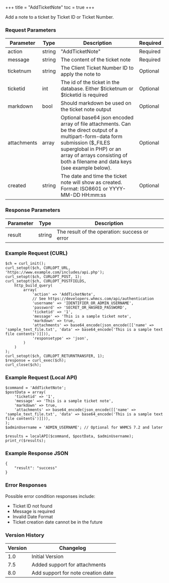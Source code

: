 +++
title = "AddTicketNote"
toc = true
+++

Add a note to a ticket by Ticket ID or Ticket Number.

### Request Parameters

| Parameter | Type | Description | Required |
| --------- | ---- | ----------- | -------- |
| action | string | "AddTicketNote" | Required |
| message | string | The content of the ticket note | Required |
| ticketnum | string | The Client Ticket Number ID to apply the note to | Optional |
| ticketid | int | The id of the ticket in the database. Either $ticketnum or $ticketid is required | Optional |
| markdown | bool | Should markdown be used on the ticket note output | Optional |
| attachments | array | Optional base64 json encoded array of file attachments. Can be the direct output of a multipart-form-data form submission ($_FILES superglobal in PHP) or an array of arrays consisting of both a filename and data keys (see example below). | Optional |
| created | string | The date and time the ticket note will show as created. Format: ISO8601 or YYYY-MM-DD HH:mm:ss | Optional |

### Response Parameters

| Parameter | Type | Description |
| --------- | ---- | ----------- |
| result | string | The result of the operation: success or error |


### Example Request (CURL)

```
$ch = curl_init();
curl_setopt($ch, CURLOPT_URL, 'https://www.example.com/includes/api.php');
curl_setopt($ch, CURLOPT_POST, 1);
curl_setopt($ch, CURLOPT_POSTFIELDS,
    http_build_query(
        array(
            'action' => 'AddTicketNote',
            // See https://developers.whmcs.com/api/authentication
            'username' => 'IDENTIFIER_OR_ADMIN_USERNAME',
            'password' => 'SECRET_OR_HASHED_PASSWORD',
            'ticketid' => '1',
            'message' => 'This is a sample ticket note',
            'markdown' => true,
            'attachments' => base64_encode(json_encode([['name' => 'sample_text_file.txt', 'data' => base64_encode('This is a sample text file contents')]])),
            'responsetype' => 'json',
        )
    )
);
curl_setopt($ch, CURLOPT_RETURNTRANSFER, 1);
$response = curl_exec($ch);
curl_close($ch);
```


### Example Request (Local API)

```
$command = 'AddTicketNote';
$postData = array(
    'ticketid' => '1',
    'message' => 'This is a sample ticket note',
    'markdown' => true,
    'attachments' => base64_encode(json_encode([['name' => 'sample_text_file.txt', 'data' => base64_encode('This is a sample text file contents')]])),
);
$adminUsername = 'ADMIN_USERNAME'; // Optional for WHMCS 7.2 and later

$results = localAPI($command, $postData, $adminUsername);
print_r($results);
```


### Example Response JSON

```
{
    "result": "success"
}
```


### Error Responses

Possible error condition responses include:

* Ticket ID not found
* Message is required
* Invalid Date Format
* Ticket creation date cannot be in the future


### Version History

| Version | Changelog |
| ------- | --------- |
| 1.0 | Initial Version |
| 7.5 | Added support for attachments |
| 8.0 | Add support for note creation date |
